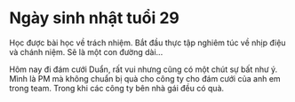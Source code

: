 # Ngày sinh nhật tuổi 29
Học được bài học về trách nhiệm. Bắt đầu thực tập nghiêm túc về nhịp điệu và chánh niệm. Sẽ là một con đường dài...

Hôm nay đi đám cưới Duẩn, rất vui nhưng cũng có một chút sự bất như ý.  
Mình là PM mà không chuẩn bị quà cho công ty cho đám cưới của anh em trong team. Trong khi các công ty bên nhà gái đều có quà.
